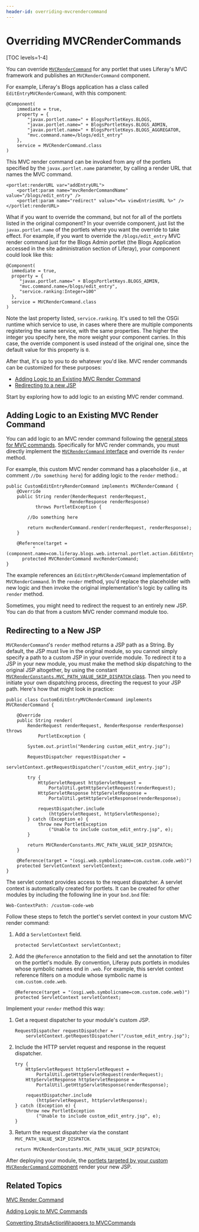 ```yaml
---
header-id: overriding-mvcrendercommand
---
```


# Overriding MVCRenderCommands

[TOC levels=1-4]

You can override [`MVCRenderCommand`](@platform-ref@/7.1-latest/javadocs/portal-kernel/com/liferay/portal/kernel/portlet/bridges/mvc/MVCRenderCommand.html)
for any portlet that uses Liferay's MVC framework and publishes an
`MVCRenderCommand` component.

For example, Liferay's Blogs application has a class called
`EditEntryMVCRenderCommand`, with this component:


    @Component(
        immediate = true,
        property = {
            "javax.portlet.name=" + BlogsPortletKeys.BLOGS,
            "javax.portlet.name=" + BlogsPortletKeys.BLOGS_ADMIN,
            "javax.portlet.name=" + BlogsPortletKeys.BLOGS_AGGREGATOR,
            "mvc.command.name=/blogs/edit_entry"
        },
        service = MVCRenderCommand.class
    )

This MVC render command can be invoked from any of the portlets specified by
the `javax.portlet.name` parameter, by calling a render URL that names the
MVC command.

	<portlet:renderURL var="addEntryURL">
		<portlet:param name="mvcRenderCommandName" value="/blogs/edit_entry" />
		<portlet:param name="redirect" value="<%= viewEntriesURL %>" />
	</portlet:renderURL>

What if you want to override the command, but not for all of the portlets listed
in the original component? In your override component, just list the
`javax.portlet.name` of the portlets where you want the override to take effect.
For example, if you want to override the `/blogs/edit_entry` MVC render command
just for the Blogs Admin portlet (the Blogs Application accessed in the site
administration section of Liferay), your component could look like this:

    @Component(
      immediate = true,
      property = {
         "javax.portlet.name=" + BlogsPortletKeys.BLOGS_ADMIN,
         "mvc.command.name=/blogs/edit_entry",
         "service.ranking:Integer=100"
      },
      service = MVCRenderCommand.class
    )

Note the last property listed, `service.ranking`. It's used to tell the OSGi
runtime which service to use, in cases where there are multiple components
registering the same service, with the same properties. The higher the integer
you specify here, the more weight your component carries. In this case, the
override component is used instead of the original one, since the default value
for this property is `0`.

After that, it's up to you to do whatever you'd like. MVC render commands can be customized for these purposes:

- [Adding Logic to an Existing MVC Render Command](#adding-logic-to-an-existing-mvc-render-command)
- [Redirecting to a new JSP](#redirecting-to-a-new-jsp)

Start by exploring how to add logic to an existing MVC render command. 

## Adding Logic to an Existing MVC Render Command

You can add logic to an MVC render command following the
[general steps for MVC commands](/docs/7-1/tutorials/-/knowledge_base/t/adding-logic-to-mvc-commands).
Specifically for MVC render commands, you must directly implement the [`MVCRenderCommand` interface](@platform-ref@/7.1-latest/javadocs/portal-kernel/com/liferay/portal/kernel/portlet/bridges/mvc/MVCRenderCommand.html)
and override its `render` method. 

For example, this custom MVC render command has a placeholder (i.e., at comment
`//Do something here`) for adding logic to the `render` method.: 

    public CustomEditEntryRenderCommand implements MVCRenderCommand {
    	@Override
    	public String render(RenderRequest renderRequest, 
                            RenderResponse renderResponse)
               throws PortletException {

            //Do something here

    		return mvcRenderCommand.render(renderRequest, renderResponse);
    	}

        @Reference(target = 
              "(component.name=com.liferay.blogs.web.internal.portlet.action.EditEntryMVCRenderCommand)")
          protected MVCRenderCommand mvcRenderCommand;
    }

The example references an `EditEntryMVCRenderCommand` implementation of
`MVCRenderCommand`. In the `render` method, you'd replace the placeholder with
new logic and then invoke the original implementation's logic by calling its
`render` method. 

Sometimes, you might need to redirect the request to an entirely new JSP. You
can do that from a custom MVC render command module too.

## Redirecting to a New JSP

`MVCRenderCommand`'s `render` method returns a JSP path as a String. By default,
the JSP must live in the original module, so you cannot simply specify a path to
a custom JSP in your override module. To redirect it to a JSP in your new
module, you must make the method skip dispatching to the original JSP
altogether, by using the constant 
[`MVCRenderConstants.MVC_PATH_VALUE_SKIP_DISPATCH` class](@platform-ref@/7.1-latest/javadocs/portal-kernel/com/liferay/portal/kernel/portlet/bridges/mvc/MVCRenderConstants.html).
Then you need to initiate your own dispatching process, directing the request to
your JSP path. Here's how that might look in practice:

    public class CustomEditEntryMVCRenderCommand implements MVCRenderCommand {

        @Override
        public String render(
            RenderRequest renderRequest, RenderResponse renderResponse) throws
                PortletException {

            System.out.println("Rendering custom_edit_entry.jsp");

            RequestDispatcher requestDispatcher =
                servletContext.getRequestDispatcher("/custom_edit_entry.jsp");

            try {
                HttpServletRequest httpServletRequest = 
                    PortalUtil.getHttpServletRequest(renderRequest);
                HttpServletResponse httpServletResponse = 
                    PortalUtil.getHttpServletResponse(renderResponse);

                requestDispatcher.include
                    (httpServletRequest, httpServletResponse);
            } catch (Exception e) {
                throw new PortletException
                    ("Unable to include custom_edit_entry.jsp", e);
            }

            return MVCRenderConstants.MVC_PATH_VALUE_SKIP_DISPATCH;
        }

        @Reference(target = "(osgi.web.symbolicname=com.custom.code.web)")
        protected ServletContext servletContext;
    }

The servlet context provides access to the request dispatcher. A servlet context
is automatically created for portlets. It can be created for other modules by
including the following line in your `bnd.bnd` file:

    Web-ContextPath: /custom-code-web

Follow these steps to fetch the portlet's servlet context in your custom MVC render command:

1.  Add a `ServletContext` field.

        protected ServletContext servletContext;

2.  Add the `@Reference` annotation to the field and set the annotation to
    filter on the portlet's module. By convention, Liferay puts portlets in
    modules whose symbolic names end in `.web`. For example, this servlet
    context reference filters on a module whose symbolic name is
    `com.custom.code.web`.

        @Reference(target = "(osgi.web.symbolicname=com.custom.code.web)")
        protected ServletContext servletContext;

Implement your `render` method this way:

1.  Get a request dispatcher to your module's custom JSP. 

        RequestDispatcher requestDispatcher =
            servletContext.getRequestDispatcher("/custom_edit_entry.jsp");

2.  Include the HTTP servlet request and response in the request dispatcher.

        try {
            HttpServletRequest httpServletRequest = 
                PortalUtil.getHttpServletRequest(renderRequest);
            HttpServletResponse httpServletResponse = 
                PortalUtil.getHttpServletResponse(renderResponse);

            requestDispatcher.include
                (httpServletRequest, httpServletResponse);
        } catch (Exception e) {
            throw new PortletException
                ("Unable to include custom_edit_entry.jsp", e);
        }

3.  Return the request dispatcher via the constant 
    `MVC_PATH_VALUE_SKIP_DISPATCH`.

        return MVCRenderConstants.MVC_PATH_VALUE_SKIP_DISPATCH;

After deploying your module, the [portlets targeted by your custom
`MVCRenderCommand` component](/docs/7-1/tutorials/-/knowledge_base/t/adding-logic-to-mvc-commands#publish-as-a-component)
render your new JSP. 

## Related Topics

[MVC Render Command](/docs/7-1/tutorials/-/knowledge_base/t/mvc-render-command)

[Adding Logic to MVC Commands](/docs/7-1/tutorials/-/knowledge_base/t/adding-logic-to-mvc-commands)

[Converting StrutsActionWrappers to MVCCommands](/docs/7-1/tutorials/-/knowledge_base/t/converting-strutsactionwrappers-to-mvccommands)
